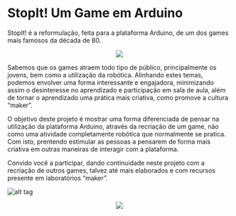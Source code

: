 # StopIt! Um Game em Arduino
StopIt! é a reformulação, feita para a plataforma Arduino, de um dos games mais famosos da década de 80.

<p align="center"><img src="https://github.com/antoanne/ArduinoGameStop/blob/master/Projeto.png" /></p>

Sabemos que os games atraem todo tipo de público, principalmente os jovens, bem como a utilização da robótica. Alinhando estes temas, podemos envolver uma forma interessante e engajadora, minimizando assim o desinteresse no aprendizado e participação em sala de aula, além de tornar o aprendizado uma prática mais criativa, como promove a cultura “maker”. 

O objetivo deste projeto é mostrar uma forma diferenciada de pensar na utilização da plataforma Arduino, através da recriação de um game, não como uma atividade completamente robótica que normalmente se pratica. Com isto, prentendo estimular as pessoas a pensarem de forma mais criativa em outras maneiras de interagir com a plataforma.

Convido você a participar, dando continuidade neste projeto com a recriação de outros games, talvez até mais elaborados e com recursos presente em laboratórios “maker”.

![alt tag](https://github.com/antoanne/ArduinoGameStop/blob/master/Esquema.png)

<p align="center"><a href="https://www.youtube.com/watch?v=v5HUCx9ctgk" target="_blank"><img src="http://img.youtube.com/vi/v5HUCx9ctgk/0.jpg" /></a></p>
